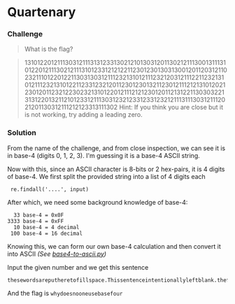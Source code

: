 # Quartenary

### Challenge
> What is the flag?

> 1310122012111303121113131233130212101303120113021211130013111310122012111302121113101233121212211230123013031300120112031211023211101220122113031303121112321310121112321203121112211232131012111232131012211233123212011230123013211230121112121310120212301201123212230232131012201211121212301201121312211303032213131220132112101233121113031232123312331232121113111303121112021201130312111212123313111302
Hint: If you think you are close but it is not working, try adding a leading zero. 

### Solution

From the name of the challenge, and from close inspection, we can see it is in base-4 (digits 0, 1, 2, 3).
I'm guessing it is a base-4 ASCII string.

Now with this, since an ASCII character is 8-bits or 2 hex-pairs, it is 4 digits of base-4.
We first split the provided string into a list of 4 digits each
	
	 re.findall('....', input)

After which, we need some background knowledge of base-4:

	  33 base-4 = 0x0F
	3333 base-4 = 0xFF
	  10 base-4 = 4 decimal
	 100 base-4 = 16 decimal

Knowing this, we can form our own base-4 calculation and then convert it into ASCII
_(See [base4-to-ascii.py](base4-to-ascii.py))_

Input the given number and we get this sentence

	thesewordsareputheretofillspace.Thissentenceintentionallyleftblank.theflagis:whydoesnooneusebasefour

And the flag is `whydoesnooneusebasefour`
